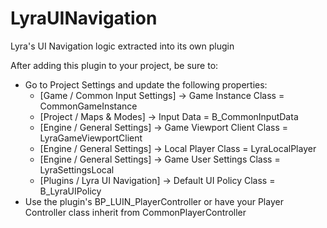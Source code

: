 # LyraUINavigation
Lyra's UI Navigation logic extracted into its own plugin

After adding this plugin to your project, be sure to:
- Go to Project Settings and update the following properties:
  - [Game / Common Input Settings] -> Game Instance Class = CommonGameInstance
  - [Project / Maps & Modes] -> Input Data = B_CommonInputData
  - [Engine / General Settings] -> Game Viewport Client Class = LyraGameViewportClient
  - [Engine / General Settings] -> Local Player Class = LyraLocalPlayer
  - [Engine / General Settings] -> Game User Settings Class = LyraSettingsLocal
  - [Plugins / Lyra UI Navigation] -> Default UI Policy Class = B_LyraUIPolicy
- Use the plugin's BP_LUIN_PlayerController or have your Player Controller class inherit from CommonPlayerController
